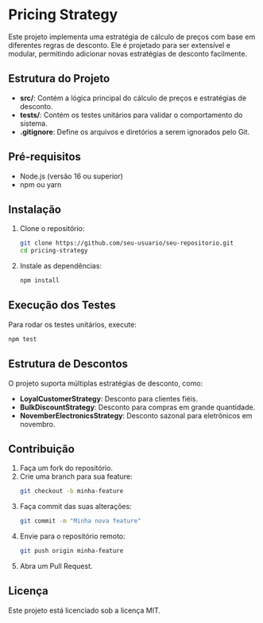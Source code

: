 # Pricing Strategy

Este projeto implementa uma estratégia de cálculo de preços com base em diferentes regras de desconto. Ele é projetado para ser extensível e modular, permitindo adicionar novas estratégias de desconto facilmente.

## Estrutura do Projeto

- **src/**: Contém a lógica principal do cálculo de preços e estratégias de desconto.
- **tests/**: Contém os testes unitários para validar o comportamento do sistema.
- **.gitignore**: Define os arquivos e diretórios a serem ignorados pelo Git.

## Pré-requisitos

- Node.js (versão 16 ou superior)
- npm ou yarn

## Instalação

1. Clone o repositório:

   ```bash
   git clone https://github.com/seu-usuario/seu-repositorio.git
   cd pricing-strategy
   ```

2. Instale as dependências:
   ```bash
   npm install
   ```

## Execução dos Testes

Para rodar os testes unitários, execute:

```bash
npm test
```

## Estrutura de Descontos

O projeto suporta múltiplas estratégias de desconto, como:

- **LoyalCustomerStrategy**: Desconto para clientes fiéis.
- **BulkDiscountStrategy**: Desconto para compras em grande quantidade.
- **NovemberElectronicsStrategy**: Desconto sazonal para eletrônicos em novembro.

## Contribuição

1. Faça um fork do repositório.
2. Crie uma branch para sua feature:
   ```bash
   git checkout -b minha-feature
   ```
3. Faça commit das suas alterações:
   ```bash
   git commit -m "Minha nova feature"
   ```
4. Envie para o repositório remoto:
   ```bash
   git push origin minha-feature
   ```
5. Abra um Pull Request.

## Licença

Este projeto está licenciado sob a licença MIT.
